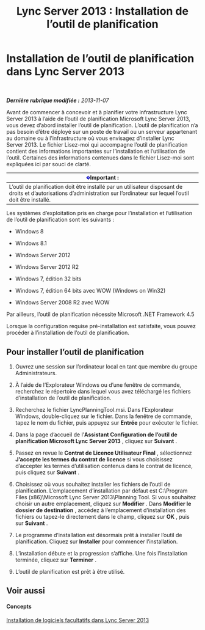 ﻿---
title: 'Lync Server 2013 : Installation de l’outil de planification'
TOCTitle: Installation de l’outil de planification
ms:assetid: ebdc9e26-4b22-4b02-85b9-7462bcfe7c93
ms:mtpsurl: https://technet.microsoft.com/fr-fr/library/Gg615046(v=OCS.15)
ms:contentKeyID: 53095554
ms.date: 05/20/2016
mtps_version: v=OCS.15
ms.translationtype: HT
---

# Installation de l’outil de planification dans Lync Server 2013

 

_**Dernière rubrique modifiée :** 2013-11-07_

Avant de commencer à concevoir et à planifier votre infrastructure Lync Server 2013 à l’aide de l’outil de planification Microsoft Lync Server 2013, vous devez d’abord installer l’outil de planification. L’outil de planification n’a pas besoin d’être déployé sur un poste de travail ou un serveur appartenant au domaine ou à l’infrastructure où vous envisagez d’installer Lync Server 2013. Le fichier Lisez-moi qui accompagne l’outil de planification contient des informations importantes sur l’installation et l’utilisation de l’outil. Certaines des informations contenues dans le fichier Lisez-moi sont expliquées ici par souci de clarté.

<table>
<thead>
<tr class="header">
<th><img src="images/Gg425917.important(OCS.15).gif" title="important" alt="important" />Important :</th>
</tr>
</thead>
<tbody>
<tr class="odd">
<td>L’outil de planification doit être installé par un utilisateur disposant de droits et d’autorisations d’administration sur l’ordinateur sur lequel l’outil doit être installé.</td>
</tr>
</tbody>
</table>


Les systèmes d’exploitation pris en charge pour l’installation et l’utilisation de l’outil de planification sont les suivants :

  - Windows 8

  - Windows 8.1

  - Windows Server 2012

  - Windows Server 2012 R2

  - Windows 7, édition 32 bits

  - Windows 7, édition 64 bits avec WOW (Windows on Win32)

  - Windows Server 2008 R2 avec WOW

Par ailleurs, l’outil de planification nécessite Microsoft .NET Framework 4.5

Lorsque la configuration requise pré-installation est satisfaite, vous pouvez procéder à l’installation de l’outil de planification.

## Pour installer l’outil de planification

1.  Ouvrez une session sur l’ordinateur local en tant que membre du groupe Administrateurs.

2.  À l’aide de l’Explorateur Windows ou d’une fenêtre de commande, recherchez le répertoire dans lequel vous avez téléchargé les fichiers d’installation de l’outil de planification.

3.  Recherchez le fichier LyncPlanningTool.msi. Dans l’Explorateur Windows, double-cliquez sur le fichier. Dans la fenêtre de commande, tapez le nom du fichier, puis appuyez sur **Entrée** pour exécuter le fichier.

4.  Dans la page d’accueil de l’**Assistant Configuration de l’outil de planification Microsoft Lync Server 2013** , cliquez sur **Suivant** .

5.  Passez en revue le **Contrat de Licence Utilisateur Final** , sélectionnez **J’accepte les termes du contrat de licence** si vous choisissez d’accepter les termes d’utilisation contenus dans le contrat de licence, puis cliquez sur **Suivant** .

6.  Choisissez où vous souhaitez installer les fichiers de l’outil de planification. L’emplacement d’installation par défaut est C:\\Program Files (x86)\\Microsoft Lync Server 2013\\Planning Tool. Si vous souhaitez choisir un autre emplacement, cliquez sur **Modifier** . Dans **Modifier le dossier de destination** , accédez à l’emplacement d’installation des fichiers ou tapez-le directement dans le champ, cliquez sur **OK** , puis sur **Suivant** .

7.  Le programme d’installation est désormais prêt à installer l’outil de planification. Cliquez sur **Installer** pour commencer l’installation.

8.  L’installation débute et la progression s’affiche. Une fois l’installation terminée, cliquez sur **Terminer** .

9.  L’outil de planification est prêt à être utilisé.

## Voir aussi

#### Concepts

[Installation de logiciels facultatifs dans Lync Server 2013](lync-server-2013-installing-optional-software.md)

